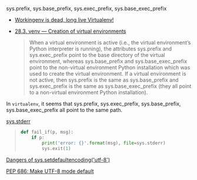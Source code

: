 sys.prefix, sys.base_prefix, sys.exec_prefix, sys.base_exec_prefix
- [Workingenv is dead, long live Virtualenv!](http://www.ianbicking.org/blog/2007/10/workingenv-is-dead-long-live-virtualenv.html)
- [28.3. venv — Creation of virtual environments](https://docs.python.org/3/library/venv.html)
    
    >When a virtual environment is active (i.e., the virtual environment’s Python interpreter is running), the attributes sys.prefix and sys.exec_prefix point to the base directory of the virtual environment, whereas sys.base_prefix and sys.base_exec_prefix point to the non-virtual environment Python installation which was used to create the virtual environment. If a virtual environment is not active, then sys.prefix is the same as sys.base_prefix and sys.exec_prefix is the same as sys.base_exec_prefix (they all point to a non-virtual environment Python installation).

In `virtualenv`, it seems that sys.prefix, sys.exec_prefix, sys.base_prefix, sys.base_exec_prefix all point to the same path.

[sys.stderr](https://github.com/triton-inference-server/client/blob/d07efb84f938bce126e4d0a0541629113ffe6d53/src/python/library/build_wheel.py#L37-L40)

> ```python
> def fail_if(p, msg):
>     if p:
>         print('error: {}'.format(msg), file=sys.stderr)
>         sys.exit(1)
> ```

[Dangers of sys.setdefaultencoding('utf-8')](https://stackoverflow.com/questions/28657010/dangers-of-sys-setdefaultencodingutf-8)

[PEP 686: Make UTF-8 mode default](https://discuss.python.org/t/pep-686-make-utf-8-mode-default/14435)
